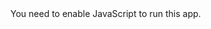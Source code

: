 
<!doctype html><html lang="en"><head><meta charset="utf-8"/><link rel="preconnect" href="https://fonts.gstatic.com"><link href="https://fonts.googleapis.com/css2?family=JetBrains+Mono:wght@200&display=swap" rel="stylesheet"><link rel="icon" href="/favicon.ico"/><meta name="viewport" content="width=device-width,initial-scale=1"/><meta name="description" content="My resume"/><link rel="apple-touch-icon" href="/logo192.png"/><link rel="manifest" href="/manifest.json"/><title>edivan</title></head><body><noscript>You need to enable JavaScript to run this app.</noscript><div id="root"></div><script>!function(e){function r(r){for(var n,i,a=r[0],c=r[1],l=r[2],f=0,p=[];f<a.length;f++)i=a[f],Object.prototype.hasOwnProperty.call(o,i)&&o[i]&&p.push(o[i][0]),o[i]=0;for(n in c)Object.prototype.hasOwnProperty.call(c,n)&&(e[n]=c[n]);for(s&&s(r);p.length;)p.shift()();return u.push.apply(u,l||[]),t()}function t(){for(var e,r=0;r<u.length;r++){for(var t=u[r],n=!0,a=1;a<t.length;a++){var c=t[a];0!==o[c]&&(n=!1)}n&&(u.splice(r--,1),e=i(i.s=t[0]))}return e}var n={},o={1:0},u=[];function i(r){if(n[r])return n[r].exports;var t=n[r]={i:r,l:!1,exports:{}};return e[r].call(t.exports,t,t.exports,i),t.l=!0,t.exports}i.e=function(e){var r=[],t=o[e];if(0!==t)if(t)r.push(t[2]);else{var n=new Promise((function(r,n){t=o[e]=[r,n]}));r.push(t[2]=n);var u,a=document.createElement("script");a.charset="utf-8",a.timeout=120,i.nc&&a.setAttribute("nonce",i.nc),a.src=function(e){return i.p+"static/js/"+({}[e]||e)+"."+{3:"78650340"}[e]+".chunk.js"}(e);var c=new Error;u=function(r){a.onerror=a.onload=null,clearTimeout(l);var t=o[e];if(0!==t){if(t){var n=r&&("load"===r.type?"missing":r.type),u=r&&r.target&&r.target.src;c.message="Loading chunk "+e+" failed.\n("+n+": "+u+")",c.name="ChunkLoadError",c.type=n,c.request=u,t[1](c)}o[e]=void 0}};var l=setTimeout((function(){u({type:"timeout",target:a})}),12e4);a.onerror=a.onload=u,document.head.appendChild(a)}return Promise.all(r)},i.m=e,i.c=n,i.d=function(e,r,t){i.o(e,r)||Object.defineProperty(e,r,{enumerable:!0,get:t})},i.r=function(e){"undefined"!=typeof Symbol&&Symbol.toStringTag&&Object.defineProperty(e,Symbol.toStringTag,{value:"Module"}),Object.defineProperty(e,"__esModule",{value:!0})},i.t=function(e,r){if(1&r&&(e=i(e)),8&r)return e;if(4&r&&"object"==typeof e&&e&&e.__esModule)return e;var t=Object.create(null);if(i.r(t),Object.defineProperty(t,"default",{enumerable:!0,value:e}),2&r&&"string"!=typeof e)for(var n in e)i.d(t,n,function(r){return e[r]}.bind(null,n));return t},i.n=function(e){var r=e&&e.__esModule?function(){return e.default}:function(){return e};return i.d(r,"a",r),r},i.o=function(e,r){return Object.prototype.hasOwnProperty.call(e,r)},i.p="/",i.oe=function(e){throw console.error(e),e};var a=this["webpackJsonppersonal-site"]=this["webpackJsonppersonal-site"]||[],c=a.push.bind(a);a.push=r,a=a.slice();for(var l=0;l<a.length;l++)r(a[l]);var s=c;t()}([])</script><script src="/static/js/2.9cf725d0.chunk.js"></script><script src="/static/js/main.da41ebd1.chunk.js"></script></body></html>
